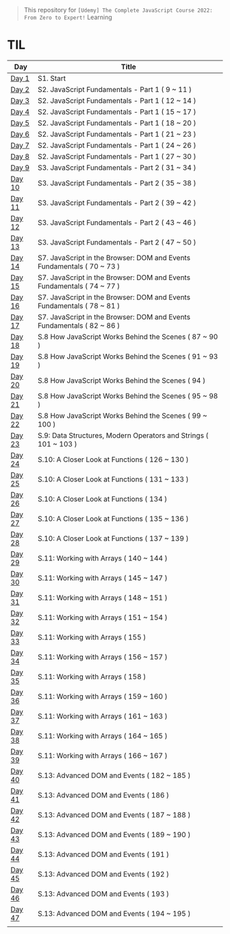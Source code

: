 > This repository for `[Udemy] The Complete JavaScript Course 2022: From Zero to Expert!` Learning

# TIL

| Day                               | Title                                                                  |
| --------------------------------- | ---------------------------------------------------------------------- |
| [Day 1](./markdown/cjs220830.md)  | S1. Start                                                              |
| [Day 2](./markdown/cjs220831.md)  | S2. JavaScript Fundamentals - Part 1 ( 9 ~ 11 )                        |
| [Day 3](./markdown/cjs220901.md)  | S2. JavaScript Fundamentals - Part 1 ( 12 ~ 14 )                       |
| [Day 4](./markdown/cjs220902.md)  | S2. JavaScript Fundamentals - Part 1 ( 15 ~ 17 )                       |
| [Day 5](./markdown/cjs220903.md)  | S2. JavaScript Fundamentals - Part 1 ( 18 ~ 20 )                       |
| [Day 6](./markdown/cjs220904.md)  | S2. JavaScript Fundamentals - Part 1 ( 21 ~ 23 )                       |
| [Day 7](./markdown/cjs220905.md)  | S2. JavaScript Fundamentals - Part 1 ( 24 ~ 26 )                       |
| [Day 8](./markdown/cjs220906.md)  | S2. JavaScript Fundamentals - Part 1 ( 27 ~ 30 )                       |
| [Day 9](./markdown/cjs220907.md)  | S3. JavaScript Fundamentals - Part 2 ( 31 ~ 34 )                       |
| [Day 10](./markdown/cjs220908.md) | S3. JavaScript Fundamentals - Part 2 ( 35 ~ 38 )                       |
| [Day 11](./markdown/cjs220909.md) | S3. JavaScript Fundamentals - Part 2 ( 39 ~ 42 )                       |
| [Day 12](./markdown/cjs220910.md) | S3. JavaScript Fundamentals - Part 2 ( 43 ~ 46 )                       |
| [Day 13](./markdown/cjs220911.md) | S3. JavaScript Fundamentals - Part 2 ( 47 ~ 50 )                       |
| [Day 14](./markdown/cjs220912.md) | S7. JavaScript in the Browser: DOM and Events Fundamentals ( 70 ~ 73 ) |
| [Day 15](./markdown/cjs220913.md) | S7. JavaScript in the Browser: DOM and Events Fundamentals ( 74 ~ 77 ) |
| [Day 16](./markdown/cjs220914.md) | S7. JavaScript in the Browser: DOM and Events Fundamentals ( 78 ~ 81 ) |
| [Day 17](./markdown/cjs220915.md) | S7. JavaScript in the Browser: DOM and Events Fundamentals ( 82 ~ 86 ) |
| [Day 18](./markdown/cjs220916.md) | S.8 How JavaScript Works Behind the Scenes ( 87 ~ 90 )                 |
| [Day 19](./markdown/cjs220917.md) | S.8 How JavaScript Works Behind the Scenes ( 91 ~ 93 )                 |
| [Day 20](./markdown/cjs220918.md) | S.8 How JavaScript Works Behind the Scenes ( 94 )                      |
| [Day 21](./markdown/cjs220919.md) | S.8 How JavaScript Works Behind the Scenes ( 95 ~ 98 )                 |
| [Day 22](./markdown/cjs220920.md) | S.8 How JavaScript Works Behind the Scenes ( 99 ~ 100 )                |
| [Day 23](./markdown/cjs220921.md) | S.9: Data Structures, Modern Operators and Strings ( 101 ~ 103 )       |
| [Day 24](./markdown/cjs220922.md) | S.10: A Closer Look at Functions ( 126 ~ 130 )                         |
| [Day 25](./markdown/cjs220923.md) | S.10: A Closer Look at Functions ( 131 ~ 133 )                         |
| [Day 26](./markdown/cjs220924.md) | S.10: A Closer Look at Functions ( 134 )                               |
| [Day 27](./markdown/cjs220925.md) | S.10: A Closer Look at Functions ( 135 ~ 136 )                         |
| [Day 28](./markdown/cjs220926.md) | S.10: A Closer Look at Functions ( 137 ~ 139 )                         |
| [Day 29](./markdown/cjs220927.md) | S.11: Working with Arrays ( 140 ~ 144 )                                |
| [Day 30](./markdown/cjs220928.md) | S.11: Working with Arrays ( 145 ~ 147 )                                |
| [Day 31](./markdown/cjs220929.md) | S.11: Working with Arrays ( 148 ~ 151 )                                |
| [Day 32](./markdown/cjs220930.md) | S.11: Working with Arrays ( 151 ~ 154 )                                |
| [Day 33](./markdown/cjs221001.md) | S.11: Working with Arrays ( 155 )                                      |
| [Day 34](./markdown/cjs221002.md) | S.11: Working with Arrays ( 156 ~ 157 )                                |
| [Day 35](./markdown/cjs221003.md) | S.11: Working with Arrays ( 158 )                                      |
| [Day 36](./markdown/cjs221004.md) | S.11: Working with Arrays ( 159 ~ 160 )                                |
| [Day 37](./markdown/cjs221005.md) | S.11: Working with Arrays ( 161 ~ 163 )                                |
| [Day 38](./markdown/cjs221006.md) | S.11: Working with Arrays ( 164 ~ 165 )                                |
| [Day 39](./markdown/cjs221007.md) | S.11: Working with Arrays ( 166 ~ 167 )                                |
| [Day 40](./markdown/cjs221008.md) | S.13: Advanced DOM and Events ( 182 ~ 185 )                            |
| [Day 41](./markdown/cjs221009.md) | S.13: Advanced DOM and Events ( 186 )                                  |
| [Day 42](./markdown/cjs221010.md) | S.13: Advanced DOM and Events ( 187 ~ 188 )                            |
| [Day 43](./markdown/cjs221011.md) | S.13: Advanced DOM and Events ( 189 ~ 190 )                            |
| [Day 44](./markdown/cjs221012.md) | S.13: Advanced DOM and Events ( 191 )                                  |
| [Day 45](./markdown/cjs221013.md) | S.13: Advanced DOM and Events ( 192 )                                  |
| [Day 46](./markdown/cjs221014.md) | S.13: Advanced DOM and Events ( 193 )                                  |
| [Day 47](./markdown/cjs221015.md) | S.13: Advanced DOM and Events ( 194 ~ 195 )                            |
|                                   |                                                                        |
